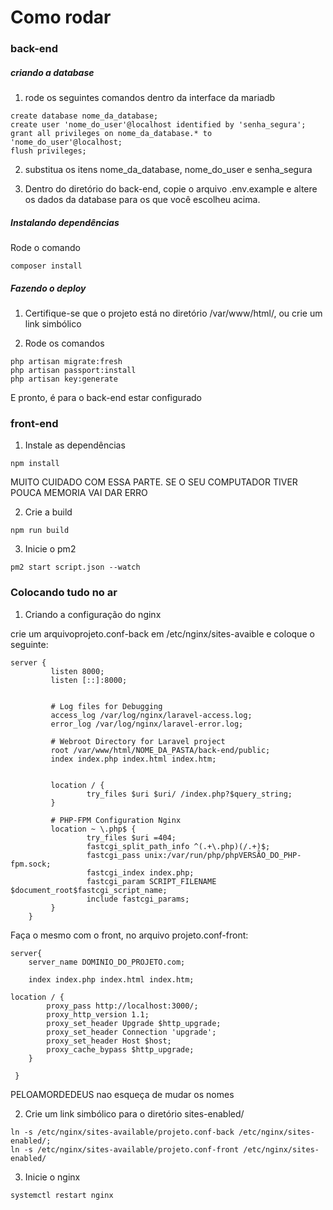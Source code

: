 # Como rodar

### back-end

##### criando a database

1. rode os seguintes comandos dentro da interface da mariadb
```
create database nome_da_database;
create user 'nome_do_user'@localhost identified by 'senha_segura';
grant all privileges on nome_da_database.* to 'nome_do_user'@localhost;
flush privileges;
```
2. substitua os itens nome_da_database, nome_do_user e senha_segura

3. Dentro do diretório do back-end, copie o arquivo .env.example e altere os dados da database para os que você escolheu acima.

##### Instalando dependências

Rode o comando
```
composer install
```

##### Fazendo o deploy

1. Certifique-se que o projeto está no diretório /var/www/html/, ou crie um link simbólico

2. Rode os comandos

```
php artisan migrate:fresh
php artisan passport:install
php artisan key:generate
```

E pronto, é para o back-end estar configurado

### front-end

1. Instale as dependências
```
npm install
```
MUITO CUIDADO COM ESSA PARTE. SE O SEU COMPUTADOR TIVER POUCA MEMORIA VAI DAR ERRO

2. Crie a build
```
npm run build
```

3. Inicie o pm2
```
pm2 start script.json --watch
```

### Colocando tudo no ar

1. Criando a configuração do nginx

crie um arquivoprojeto.conf-back em /etc/nginx/sites-avaible e coloque o seguinte:
```
server {
         listen 8000;
         listen [::]:8000;


         # Log files for Debugging
         access_log /var/log/nginx/laravel-access.log;
         error_log /var/log/nginx/laravel-error.log;

         # Webroot Directory for Laravel project
         root /var/www/html/NOME_DA_PASTA/back-end/public;
         index index.php index.html index.htm;


         location / {
                 try_files $uri $uri/ /index.php?$query_string;
         }

         # PHP-FPM Configuration Nginx
         location ~ \.php$ {
                 try_files $uri =404;
                 fastcgi_split_path_info ^(.+\.php)(/.+)$;
                 fastcgi_pass unix:/var/run/php/phpVERSÃO_DO_PHP-fpm.sock;
                 fastcgi_index index.php;
                 fastcgi_param SCRIPT_FILENAME $document_root$fastcgi_script_name;
                 include fastcgi_params;
         }
    }
```

Faça o mesmo com o front, no arquivo projeto.conf-front:
```
server{
    server_name DOMINIO_DO_PROJETO.com;

    index index.php index.html index.htm;

location / {
        proxy_pass http://localhost:3000/;
        proxy_http_version 1.1;
        proxy_set_header Upgrade $http_upgrade;
        proxy_set_header Connection 'upgrade';
        proxy_set_header Host $host;
        proxy_cache_bypass $http_upgrade;
    }

 }
```

PELOAMORDEDEUS nao esqueça de mudar os nomes

2. Crie um link simbólico para o diretório sites-enabled/
```
ln -s /etc/nginx/sites-available/projeto.conf-back /etc/nginx/sites-enabled/;
ln -s /etc/nginx/sites-available/projeto.conf-front /etc/nginx/sites-enabled/
```

3. Inicie o nginx
```
systemctl restart nginx
```
